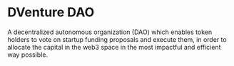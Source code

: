 # DVenture DAO

A decentralized autonomous organization (DAO) which enables token holders to vote on startup funding proposals and execute them, in order to allocate the capital in the web3 space in the most impactful and efficient way possible.
